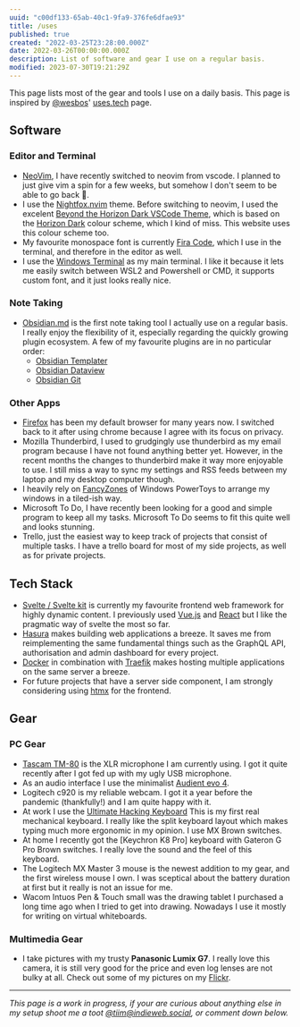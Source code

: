 ```yaml
---
uuid: "c00df133-65ab-40c1-9fa9-376fe6dfae93"
title: /uses
published: true
created: "2022-03-25T23:28:00.000Z"
date: 2022-03-26T00:00:00.000Z
description: List of software and gear I use on a regular basis.
modified: 2023-07-30T19:21:29Z
---
```


This page lists most of the gear and tools I use on a daily basis. This page is inspired by [@wesbos](https://wesbos.com)' [uses.tech](https://uses.tech/) page.

## Software

### Editor and Terminal

- [NeoVim](https://neovim.io/),
  I have recently switched to neovim from vscode. I planned to just give vim a spin for a few weeks, but somehow I don't seem to be able to go back 🤔.
- I use the [Nightfox.nvim](https://github.com/EdenEast/nightfox.nvim) theme. Before switching to neovim, I used the excelent [Beyond the Horizon Dark VSCode Theme](https://marketplace.visualstudio.com/items?itemName=shaneyu.beyond-the-horizon-theme-vscode), which is based on the [Horizon Dark](https://horizontheme.netlify.app/) colour scheme, which I kind of miss. This website uses this colour scheme too.
- My favourite monospace font is currently [Fira Code](https://github.com/tonsky/FiraCode), which I use in the terminal, and therefore in the editor as well.
- I use the [Windows Terminal](https://github.com/microsoft/terminal) as my main terminal. I like it because it lets me easily switch between WSL2 and Powershell or CMD, it supports custom font, and it just looks really nice.

### Note Taking

- [Obsidian.md](https://obsidian.md/) is the first note taking tool I actually use on a regular basis. I really enjoy the flexibility of it, especially regarding the quickly growing plugin ecosystem. A few of my favourite plugins are in no particular order:
  - [Obsidian Templater](https://silentvoid13.github.io/Templater/)
  - [Obsidian Dataview](https://blacksmithgu.github.io/obsidian-dataview/)
  - [Obsidian Git](https://github.com/denolehov/obsidian-git)

### Other Apps

- [Firefox](https://www.mozilla.org/de/firefox/new/) has been my default browser for many years now. I switched back to it after using chrome because I agree with its focus on privacy.
- Mozilla Thunderbird, I used to grudgingly use thunderbird as my email program because I have not found anything better yet. However, in the recent months the changes to thunderbird make it way more enjoyable to use. I still miss a way to sync my settings and RSS feeds between my laptop and my desktop computer though.
- I heavily rely on [FancyZones](https://docs.microsoft.com/en-us/windows/powertoys/fancyzones) of Windows PowerToys to arrange my windows in a tiled-ish way.
- Microsoft To Do, I have recently been looking for a good and simple program to keep all my tasks. Microsoft To Do seems to fit this quite well and looks stunning.
- Trello, just the easiest way to keep track of projects that consist of multiple tasks. I have a trello board for most of my side projects, as well as for private projects.

## Tech Stack

- [Svelte / Svelte kit](https://kit.svelte.dev/) is currently my favourite frontend web framework for highly dynamic content. I previously used [Vue.js](https://vuejs.org/) and [React](https://reactjs.org/) but I like the pragmatic way of svelte the most so far.
- [Hasura](https://hasura.io/) makes building web applications a breeze. It saves me from reimplementing the same fundamental things such as the GraphQL API, authorisation and admin dashboard for every project.
- [Docker](https://www.docker.com/) in combination with [Traefik](https://doc.traefik.io/traefik/) makes hosting multiple applications on the same server a breeze.
- For future projects that have a server side component, I am strongly considering using [htmx](https://htmx.org/) for the frontend.

## Gear

### PC Gear

- [Tascam TM-80](https://www.tascam.eu/en/tm-80) is the XLR microphone I am currently using. I got it quite recently after I got fed up with my ugly USB microphone.
- As an audio interface I use the minimalist [Audient evo 4](https://evo.audio/products/audio-interfaces/evo-4/overview/).
- Logitech c920 is my reliable webcam. I got it a year before the pandemic (thankfully!) and I am quite happy with it.
- At work I use the [Ultimate Hacking Keyboard](https://ultimatehackingkeyboard.com/) This is my first real mechanical keyboard. I really like the split keyboard layout which makes typing much more ergonomic in my opinion. I use MX Brown switches.
- At home I recently got the [Keychron K8 Pro] keyboard with Gateron G Pro Brown switches. I really love the sound and the feel of this keyboard.
- The Logitech MX Master 3 mouse is the newest addition to my gear, and the first wireless mouse I own. I was sceptical about the battery duration at first but it really is not an issue for me.
- Wacom Intuos Pen & Touch small was the drawing tablet I purchased a long time ago when I tried to get into drawing. Nowadays I use it mostly for writing on virtual whiteboards.

### Multimedia Gear

- I take pictures with my trusty **Panasonic Lumix G7**. I really love this camera, it is still very good for the price and even log lenses are not bulky at all. Check out some of my pictures on my [Flickr](https://www.flickr.com/people/152309161@N02/).

---

_This page is a work in progress, if your are curious about anything else in my setup shoot me a toot [@tiim@indieweb.social](https://indieweb.social/@tiim), or comment down below._
